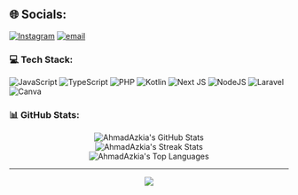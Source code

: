 <div align="">

## 🌐 Socials:
[![Instagram](https://img.shields.io/badge/Instagram-%23E4405F.svg?logo=Instagram&logoColor=white)](https://instagram.com/ahmad_azkia) [![email](https://img.shields.io/badge/Email-D14836?logo=gmail&logoColor=white)](mailto:ahmadazkia5@gmail.com)

</div>

<div align="">

<h3>💻 Tech Stack:</h3>
<p align="">
  <img src="https://img.shields.io/badge/javascript-%23323330.svg?style=for-the-badge&logo=javascript&logoColor=%23F7DF1E" alt="JavaScript"/>
  <img src="https://img.shields.io/badge/typescript-%23007ACC.svg?style=for-the-badge&logo=typescript&logoColor=white" alt="TypeScript"/>
  <img src="https://img.shields.io/badge/php-%23777BB4.svg?style=for-the-badge&logo=php&logoColor=white" alt="PHP"/>
  <img src="https://img.shields.io/badge/kotlin-%237F52FF.svg?style=for-the-badge&logo=kotlin&logoColor=white" alt="Kotlin"/>
  <img src="https://img.shields.io/badge/Next-black?style=for-the-badge&logo=next.js&logoColor=white" alt="Next JS"/>
  <img src="https://img.shields.io/badge/node.js-6DA55F?style=for-the-badge&logo=node.js&logoColor=white" alt="NodeJS"/>
  <img src="https://img.shields.io/badge/laravel-%23FF2D20.svg?style=for-the-badge&logo=laravel&logoColor=white" alt="Laravel"/>
  <img src="https://img.shields.io/badge/Canva-%2300C4CC.svg?style=for-the-badge&logo=Canva&logoColor=white" alt="Canva"/>
</p>

<h3>📊 GitHub Stats:</h3>
<p align="center">
  <img src="https://github-readme-stats.vercel.app/api?username=AhmadAzkia&theme=dark&hide_border=false&include_all_commits=false&count_private=false" alt="AhmadAzkia's GitHub Stats"/>
  <br/>
  <img src="https://nirzak-streak-stats.vercel.app/?user=AhmadAzkia&theme=dark&hide_border=false" alt="AhmadAzkia's Streak Stats"/>
  <br/>
  <img src="https://github-readme-stats.vercel.app/api/top-langs/?username=AhmadAzkia&theme=dark&hide_border=false&include_all_commits=false&count_private=false&layout=compact" alt="AhmadAzkia's Top Languages"/>
</p>
</div>

---

<div align="center">

[![](https://visitcount.itsvg.in/api?id=AhmadAzkia&icon=0&color=0)](https://visitcount.itsvg.in)

</div>
